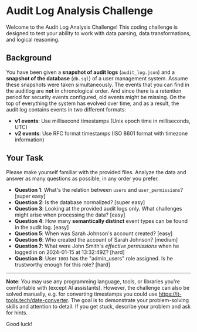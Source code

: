 # Audit Log Analysis Challenge

Welcome to the Audit Log Analysis Challenge! This coding challenge is designed to test your ability to work with data parsing, data transformations, and logical reasoning.

## Background

You have been given a **snapshot of audit logs** (`audit_log.json`) and a **snapshot of the database** (`db.sql`) of a user management system. Assume these snapshots were taken simultaneously. The events that you can find in the auditlog are **not** in chronological order. And since there is a retention period for security events configured, old events might be missing. On the top of everything the system has evolved over time, and as a result, the audit log contains events in two different formats:

- **v1 events**: Use millisecond timestamps (Unix epoch time in milliseconds, UTC)
- **v2 events**: Use RFC format timestamps (ISO 8601 format with timezone information)

## Your Task

Please make yourself familiar with the provided files. Analyze the data and answer as many questions as possible, in any order you prefer.

* **Question 1**: What's the relation between `users` and `user_permissions`? [super easy]
* **Question 2**: Is the database normalized? [super easy]
* **Question 3**: Looking at the provided audit logs only. What challenges might arise when processing the data? [easy]
* **Question 4**: How many **semantically distinct** event types can be found in the audit log. [easy]
* **Question 5**: When was Sarah Johnson's account created? [easy]
* **Question 6**: Who created the account of Sarah Johnson? [medium]
* **Question 7**: What were John Smith's _effective permissions_ when he logged in on 2024-01-15 at 13:32:49Z? [hard]
* **Question 8**: User `1003` has the "admin_users" role assigned. Is he trustworthy enough for this role? [hard]

---

**Note**: You may use any programming language, tools, or libraries you're comfortable with (except AI assistants). However, the challenge can also be solved manually, e.g. for converting timestamps you could use https://it-tools.tech/date-converter. The goal is to demonstrate your problem-solving skills and attention to detail. If you get stuck, describe your problem and ask for hints.

Good luck!
